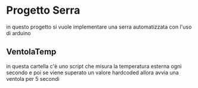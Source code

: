 # Progetto Serra

in questo progetto si vuole implementare una serra automatizzata con l'uso di arduino

## VentolaTemp

in questa cartella c'è uno script che misura la temperatura esterna ogni secondo e poi se viene superato un valore hardcoded allora avvia una ventola per 5 secondi
